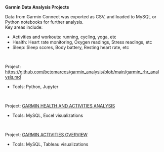 **Garmin Data Analysis Projects**  

Data from Garmin Connect was exported as CSV, and loaded to MySQL or Python notebooks for further analysis.  
Key areas include:
* Activities and workouts: running, cycling, yoga, etc
* Health: Heart rate monitoring, Oxygen readings, Stress readings, etc
* Sleep: Sleep scores, Body battery, Resting heart rate, etc  
<br/>

Project: https://github.com/betomarcos/garmin_analysis/blob/main/garmin_rhr_analysis.md 
* Tools: Python, Jupyter 
<br/>

Project: [GARMIN HEALTH AND ACTIVITIES ANALYSIS](https://github.com/betomarcos/garmin_health/blob/main/garmin_health_analysis.md)
* Tools: MySQL, Excel visualizations
<br/>

Project: [GARMIN ACTIVITIES OVERVIEW](https://github.com/betomarcos/garmin_health/blob/main/garmin_activities_overview.md)
* Tools: MySQL, Tableau visualizations
<br/>

